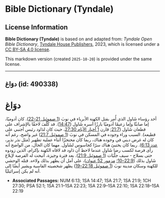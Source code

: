 # Bible Dictionary (Tyndale)

## License Information

**Bible Dictionary (Tyndale)** is based on and adapted from: _Tyndale Open Bible Dictionary_, [Tyndale House Publishers](https://tyndaleopenresources.com/), 2023, which is licensed under a [CC BY-SA 4.0 license](https://creativecommons.org/licenses/by-sa/4.0/legalcode.en).

This markdown version (created `2025-10-20`) is provided under the same license.



--------------------------------

## دوَاغ (id: 490338)

دوَاغ
=====

أحد رؤساء شَاول الذي أُمر بقتل الكهنة الأبرياء في نوبَ ([1 صموئيل 21–22](https://ref.ly/1Sam21:1-1Sam22:23)). كان أدوميًا، إما صابئًا وإما زعيمًا أدوميًا بارزًا أسره شَاول ([14:47](https://ref.ly/1Sam14:47)). قد كُلِّفَ لاحقًا بالإشراف على قطعان شَاول ([21:7](https://ref.ly/1Sam21:7); قارن [1 أخبار الأيام 27:30](https://ref.ly/1Chr27:30)، حيث كان لدَاود رئيس أجنبي على قطيعه). السبب وراء وجوده في المسكن في نوبَ ([1 صموئيل 21:7](https://ref.ly/1Sam21:7)) غير واضح، رغم أنه كان له غرض ديني في وجوده هناك، ربما كان محتجزًا أثناء عملية تطهير (مثل نذر نذير، [عدد 6:13](https://ref.ly/Num6:13)). ربما كان يختبئ هناك سرًا كجاسوس لشَاول. مهما كان الحال، من الواضح أنه رأى فرصة لكسب رضا شَاول عندما لاحظ أن دَاود قد لاقاه الكهنة بإكرام، الذين زودوه حتى بسلاح \- سيف جلْيَات ([1 صموئيل 21:9](https://ref.ly/1Sam21:9)). بعد فترة وجيزة، أتيحت له الفرصة لإبلاغ شَاول بذلك ([22:9–10؛](https://ref.ly/1Sam22:9-1Sam22:10) [مزمور 52 عنوان](https://ref.ly/Ps52:1))، على أمل أن يظهر بذلك ولاءه. قتله الوحشي للكهنة وسكان مدينة نوبَ ([1 صموئيل 22:18–19](https://ref.ly/1Sam22:18-1Sam22:19)) يظهر شخصيته القاسية ويشير أيضًا إلى أنه لم يكن إسرائيليًا.

* **Associated Passages:** NUM 6:13; 1SA 14:47; 1SA 21:7; 1SA 21:9; 1CH 27:30; PSA 52:1; 1SA 21:1–1SA 22:23; 1SA 22:9–1SA 22:10; 1SA 22:18–1SA 22:19

